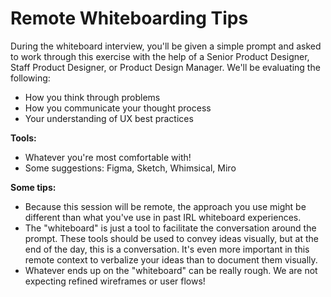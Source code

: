 # Remote Whiteboarding Tips

During the whiteboard interview, you'll be given a simple prompt and asked to work through this exercise with the help of a Senior Product Designer, Staff Product Designer, or Product Design Manager. 
We'll be evaluating the following:
* How you think through problems
* How you communicate your thought process
* Your understanding of UX best practices

**Tools:**
* Whatever you're most comfortable with!
* Some suggestions: Figma, Sketch, Whimsical, Miro

**Some tips:**
* Because this session will be remote, the approach you use might be different than what you've use in past IRL whiteboard experiences.
* The "whiteboard" is just a tool to facilitate the conversation around the prompt. These tools should be used to convey ideas visually, but at the end of the day, this is a conversation. It's even more important in this remote context to verbalize your ideas than to document them visually.
* Whatever ends up on the "whiteboard" can be really rough. We are not expecting refined wireframes or user flows!
